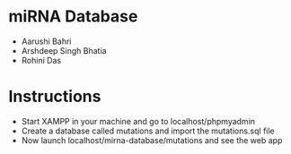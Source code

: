 ﻿# miRNA Database 
 - Aarushi Bahri
 - Arshdeep Singh Bhatia
 - Rohini Das
# Instructions 
 - Start XAMPP in your machine and go to localhost/phpmyadmin
 - Create a database called mutations and import the mutations.sql file
 - Now launch localhost/mirna-database/mutations and see the web app
